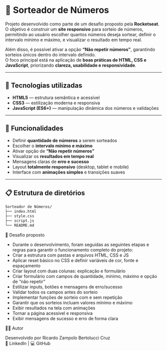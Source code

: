 # 🎲 Sorteador de Números

Projeto desenvolvido como parte de um desafio proposto pela **Rocketseat**.  
O objetivo é construir um **site responsivo** para sorteio de números, permitindo ao usuário escolher quantos números deseja sortear, definir o intervalo mínimo e máximo, e visualizar o resultado em tempo real.  

Além disso, é possível ativar a opção **“Não repetir números”**, garantindo sorteios únicos dentro do intervalo definido.  
O foco principal está na aplicação de **boas práticas de HTML, CSS e JavaScript**, priorizando **clareza, usabilidade e responsividade**.

---

## 🚀 Tecnologias utilizadas

- **HTML5** — estrutura semântica e acessível  
- **CSS3** — estilização moderna e responsiva  
- **JavaScript (ES6+)** — manipulação dinâmica dos números e validações  

---

## 🧩 Funcionalidades

- Definir **quantidade de números** a serem sorteados  
- Escolher o **intervalo mínimo e máximo**  
- Ativar opção de **“Não repetir números”**  
- Visualizar os **resultados em tempo real**  
- Mensagens claras de **erro e sucesso**  
- Layout **totalmente responsivo** (desktop, tablet e mobile)  
- Interface com **animações simples** e transições suaves  

---

## 📋 Estrutura de diretórios

```bash
Sorteador de Números/
├── index.html
├── style.css
├── script.js
└── README.md
```

🧠 Desafio proposto

-  Durante o desenvolvimento, foram seguidas as seguintes etapas e regras para garantir o funcionamento completo do projeto:
-  Criar a estrutura com pastas e arquivos HTML, CSS e JS
-  Aplicar reset básico no CSS e definir variáveis de cor, fonte e espaçamento
-  Criar layout com duas colunas: explicação e formulário
-  Criar formulário com campos de quantidade, mínimo, máximo e opção de “não repetir”
- Estilizar inputs, botões e mensagens de erro/sucesso
- Validar todos os campos antes do sorteio
- Implementar funções de sorteio com e sem repetição
- Garantir que os sorteios incluam valores mínimo e máximo
- Exibir resultados na tela com animações
- Tornar a página acessível e responsiva
- Exibir mensagens de sucesso e erro de forma clara

🧑‍💻 Autor

Desenvolvido por Ricardo Zampolo Bertolucci Cruz  
💼 LinkedIn | 💻 GitHub
